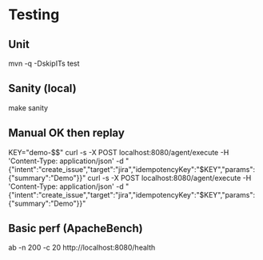 # Testing

## Unit
mvn -q -DskipITs test

## Sanity (local)
make sanity

## Manual OK then replay
KEY="demo-$$"
curl -s -X POST localhost:8080/agent/execute -H 'Content-Type: application/json'   -d "{"intent":"create_issue","target":"jira","idempotencyKey":"$KEY","params":{"summary":"Demo"}}"
curl -s -X POST localhost:8080/agent/execute -H 'Content-Type: application/json'   -d "{"intent":"create_issue","target":"jira","idempotencyKey":"$KEY","params":{"summary":"Demo"}}"

## Basic perf (ApacheBench)
ab -n 200 -c 20 http://localhost:8080/health
